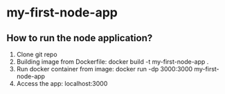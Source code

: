 # my-first-node-app

## How to run the node application? 
1. Clone git repo
2. Building image from Dockerfile: docker build -t my-first-node-app .
3. Run docker container from image: docker run -dp 3000:3000 my-first-node-app
4. Access the app: localhost:3000